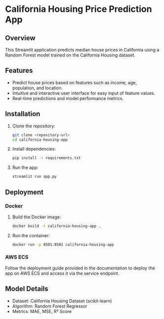 # California Housing Price Prediction App

## Overview
This Streamlit application predicts median house prices in California using a Random Forest model trained on the California Housing dataset. 

## Features
- Predict house prices based on features such as income, age, population, and location.
- Intuitive and interactive user interface for easy input of feature values.
- Real-time predictions and model performance metrics.

## Installation
1. Clone the repository:
    ```bash
    git clone <repository-url>
    cd california-housing-app
    ```
2. Install dependencies:
    ```bash
    pip install -r requirements.txt
    ```
3. Run the app:
    ```bash
    streamlit run app.py
    ```

## Deployment
### Docker
1. Build the Docker image:
    ```bash
    docker build -t california-housing-app .
    ```
2. Run the container:
    ```bash
    docker run -p 8501:8501 california-housing-app
    ```

### AWS ECS
Follow the deployment guide provided in the documentation to deploy the app on AWS ECS and access it via the service endpoint.

## Model Details
- Dataset: California Housing Dataset (scikit-learn)
- Algorithm: Random Forest Regressor
- Metrics: MAE, MSE, R² Score